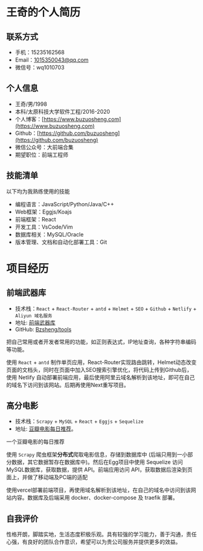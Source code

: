 # 王奇的个人简历

## 联系方式

- 手机：15235162568
- Email：1015350043@qq.com
- 微信号：wq1010703

## 个人信息

- 王奇/男/1998
- 本科/太原科技大学软件工程/2016-2020
- 个人博客：[https://www.buzuosheng.com](https://www.buzuosheng.com)
- Github：[https://github.com/buzuosheng](https://github.com/buzuosheng)
- 微信公众号：大前端合集
- 期望职位：前端工程师

## 技能清单

以下均为我熟练使用的技能

- 编程语言：JavaScript/Python/Java/C++
- Web框架：Eggjs/Koajs
- 前端框架：React
- 开发工具：VsCode/Vim
- 数据库相关：MySQL/Oracle
- 版本管理、文档和自动化部署工具：Git

# 项目经历

## 前端武器库

- 技术栈：`React` + `React-Router` + `antd` + `Helmet` + `SEO` + `Github` + `Netlify` + `Aliyun 域名服务`
- 地址: [前端武器库](https://wuqiku.buzuosheng.com/)
- GitHub: [Bzsheng/tools](https://github.com/buzuosheng/tools)

把自己常用或者开发者常用的功能，如正则表达式，IP地址查询，各种字符串编码等功能。

使用 `React` + `antd` 制作单页应用，React-Router实现路由跳转，Helmet动态改变页面的文档头，同时在页面中加入SEO搜索引擎优化，将代码上传到Github后，使用 Netlify 自动部署前端应用，最后使用阿里云域名解析到该地址，即可在自己的域名下访问到该网站。后期再使用Next重写项目。

## 高分电影

- 技术栈：`Scrapy` + `MySQL` + `React` + `Eggjs` + `Sequelize`
- 地址: [豆瓣电影每日推荐](https://movies.buzuosheng.com/)。

一个豆瓣电影的每日推荐

使用 `Scrapy` 爬虫框架**分布式**爬取电影信息，存储到数据库中 (后端只用到一小部分数据，其它数据暂存在数据库中)。然后在Egg项目中使用 Sequelize 访问MySQL数据库，获取数据，提供 API。前端应用访问 API，获取数据后渲染到页面上，并做了移动端及PC端的适配

使用vercel部署前端项目，再使用域名解析到该地址，在自己的域名中访问到该网站内容。数据库及后端采用 docker、docker-compose 及 traefik 部署。

## 自我评价

性格开朗，脚踏实地，生活态度积极乐观。具有较强的学习能力，善于沟通，责任心强，有良好的团队合作意识，希望可以为贵公司服务并提供更多的效益。
